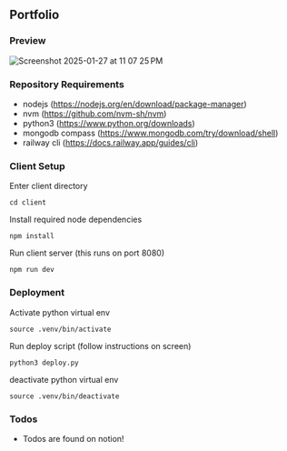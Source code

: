 ## Portfolio

### Preview

![Screenshot 2025-01-27 at 11 07 25 PM](https://github.com/user-attachments/assets/347494e1-a7b5-4a73-93a4-4abb59c99e57)


### Repository Requirements

- nodejs (https://nodejs.org/en/download/package-manager)
- nvm (https://github.com/nvm-sh/nvm)
- python3 (https://www.python.org/downloads)
- mongodb compass (https://www.mongodb.com/try/download/shell)
- railway cli (https://docs.railway.app/guides/cli)

### Client Setup

Enter client directory

```
cd client
```

Install required node dependencies

```
npm install
```

Run client server (this runs on port 8080)

```
npm run dev
```

### Deployment

Activate python virtual env

```
source .venv/bin/activate
```

Run deploy script (follow instructions on screen)

```
python3 deploy.py
```

deactivate python virtual env

```
source .venv/bin/deactivate
```

### Todos

- Todos are found on notion!
